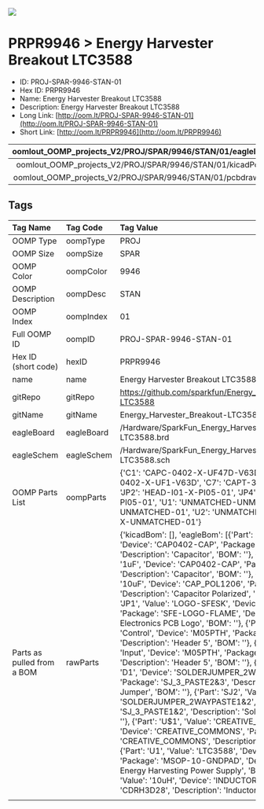 


  
![][im]
# PRPR9946 > Energy Harvester Breakout LTC3588

- ID: PROJ-SPAR-9946-STAN-01
- Hex ID: PRPR9946
- Name: Energy Harvester Breakout LTC3588
- Description: Energy Harvester Breakout LTC3588
- Long Link: [http://oom.lt/PROJ-SPAR-9946-STAN-01](http://oom.lt/PROJ-SPAR-9946-STAN-01)
- Short Link: [http://oom.lt/PRPR9946](http://oom.lt/PRPR9946)
  

|oomlout_OOMP_projects_V2/PROJ/SPAR/9946/STAN/01/eagleImage.png|oomlout_OOMP_projects_V2/PROJ/SPAR/9946/STAN/01/eagleSchemImage.png|oomlout_OOMP_projects_V2/PROJ/SPAR/9946/STAN/01/kicadPcb3dFront.png|oomlout_OOMP_projects_V2/PROJ/SPAR/9946/STAN/01/kicadPcb3dBack.png|
| :---: | :---: | :---: | :---: |
|oomlout_OOMP_projects_V2/PROJ/SPAR/9946/STAN/01/kicadPcb3d.png|oomlout_OOMP_projects_V2/PROJ/SPAR/9946/STAN/01/bomBack.png|oomlout_OOMP_projects_V2/PROJ/SPAR/9946/STAN/01/bomFront.png|oomlout_OOMP_projects_V2/PROJ/SPAR/9946/STAN/01/pcbdraw.svg|
|oomlout_OOMP_projects_V2/PROJ/SPAR/9946/STAN/01/pcbdrawBack.svg||||

## Tags
  

|Tag Name|Tag Code|Tag Value|
| :--- | :--- | :--- |
|OOMP Type|oompType|PROJ|
|OOMP Size|oompSize|SPAR|
|OOMP Color|oompColor|9946|
|OOMP Description|oompDesc|STAN|
|OOMP Index|oompIndex|01|
|Full OOMP ID|oompID|PROJ-SPAR-9946-STAN-01|
|Hex ID (short code)|hexID|PRPR9946|
|name|name|Energy Harvester Breakout LTC3588|
|gitRepo|gitRepo|https://github.com/sparkfun/Energy_Harvester_Breakout-LTC3588|
|gitName|gitName|Energy_Harvester_Breakout-LTC3588|
|eagleBoard|eagleBoard|/Hardware/SparkFun_Energy_Harvester_Breakout-LTC3588.brd|
|eagleSchem|eagleSchem|/Hardware/SparkFun_Energy_Harvester_Breakout-LTC3588.sch|
|OOMP Parts List|oompParts|{'C1': 'CAPC-0402-X-UF47D-V63D', 'C3': 'CAPC-0402-X-UF1-V63D', 'C7': 'CAPT-3216-X-UF10-V10', 'JP2': 'HEAD-I01-X-PI05-01', 'JP4': 'HEAD-I01-X-PI05-01', 'U1': 'UNMATCHED-UNMATCHED-X-UNMATCHED-01', 'U2': 'UNMATCHED-UNMATCHED-X-UNMATCHED-01'}|
|Parts as pulled from a BOM|rawParts|{'kicadBom': [], 'eagleBom': [{'Part': 'C1', 'Value': '4.7uF', 'Device': 'CAP0402-CAP', 'Package': '0402-CAP', 'Description': 'Capacitor', 'BOM': ''}, {'Part': 'C3', 'Value': '1uF', 'Device': 'CAP0402-CAP', 'Package': '0402-CAP', 'Description': 'Capacitor', 'BOM': ''}, {'Part': 'C7', 'Value': '10uF', 'Device': 'CAP_POL1206', 'Package': 'EIA3216', 'Description': 'Capacitor Polarized', 'BOM': ''}, {'Part': 'JP1', 'Value': 'LOGO-SFESK', 'Device': 'LOGO-SFESK', 'Package': 'SFE-LOGO-FLAME', 'Description': 'Spark Fun Electronics PCB Logo', 'BOM': ''}, {'Part': 'JP2', 'Value': 'Control', 'Device': 'M05PTH', 'Package': '1X05', 'Description': 'Header 5', 'BOM': ''}, {'Part': 'JP4', 'Value': 'Input', 'Device': 'M05PTH', 'Package': '1X05', 'Description': 'Header 5', 'BOM': ''}, {'Part': 'SJ1', 'Value': 'D1', 'Device': 'SOLDERJUMPER_2WAYPASTE2&3', 'Package': 'SJ_3_PASTE2&3', 'Description': 'Solder Jumper', 'BOM': ''}, {'Part': 'SJ2', 'Value': 'D0', 'Device': 'SOLDERJUMPER_2WAYPASTE1&2', 'Package': 'SJ_3_PASTE1&2', 'Description': 'Solder Jumper', 'BOM': ''}, {'Part': 'U$1', 'Value': 'CREATIVE_COMMONS', 'Device': 'CREATIVE_COMMONS', 'Package': 'CREATIVE_COMMONS', 'Description': '', 'BOM': ''}, {'Part': 'U1', 'Value': 'LTC3588', 'Device': 'LTC3588_', 'Package': 'MSOP-10-GNDPAD', 'Description': 'LTC3588 Energy Harvesting Power Supply', 'BOM': ''}, {'Part': 'U2', 'Value': '10uH', 'Device': 'INDUCTOR-', 'Package': 'CDRH3D28', 'Description': 'Inductors', 'BOM': ''}]}|
||||



[im]: PROJ/SPAR/9946/STAN/01/kicadPcb3d_450.png
